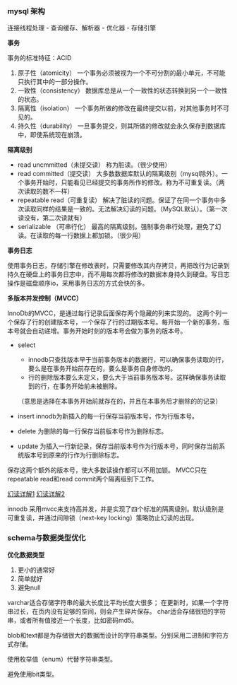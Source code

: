 ### mysql 架构
连接线程处理 - 查询缓存、解析器 - 优化器 - 存储引擎



**事务**

事务的标准特征：ACID
1. 原子性（atomicity）
  一个事务必须被视为一个不可分割的最小单元，不可能只执行其中的一部分操作。
2. 一致性（consistency）
  数据库总是从一个一致性的状态转换到另一个一致性的状态。
3. 隔离性（isolation）
 一个事务所做的修改在最终提交以前，对其他事务时不可见的。
4. 持久性（durability）
   一旦事务提交，则其所做的修改就会永久保存到数据库中，即使系统现在崩溃。

**隔离级别**
* read uncmmitted（未提交读）
称为脏读。（很少使用）
* read committed（提交读）
大多数数据库默认的隔离级别（mysql除外）。一个事务开始时，只能看见已经提交的事务所作的修改。称为不可重复读。（两次读取的数不一样）
* repeatable read（可重复读）
解决了脏读的问题。保证了在同一个事务中多次读取同样的结果是一致的。无法解决幻读的问题。（MySQL默认）。（第一次读没有，第二次读就有）
* serializable （可串行化）
最高的隔离级别。强制事务串行处理，避免了幻读。在读取的每一行数据上都加锁。（很少用）

**事务日志**

使用事务日志，存储引擎在修改表时，只需要修改其内存拷贝，再把改行为记录到持久在硬盘上的事务日志中，而不用每次都将修改的数据本身持久到硬盘。写日志操作是磁盘顺序io，采用事务日志的方式会快的多。

**多版本并发控制（MVCC）**

InnoDb的MVCC，是通过每行记录后面保存两个隐藏的列来实现的。
这两个列一个保存了行的创建版本号，一个保存了行的过期版本号。每开始一个新的事务，版本号就会自动递增。事务开始时刻的版本号会做为事务的版本号。
* select
   * innodb只查找版本早于当前事务版本的数据行，可以确保事务读取的行，要么是在事务开始前存在的，要么是事务自身修改的。
   * 行的删除版本要么未定义，要么大于当前事务版本号。这样确保事务读取到的行，在事务开始前未被删除。
  
  （意思是选择在本事务开始前就存在的，并且在本事务后才删除的的记录）
* insert
innodb为新插入的每一行保存当前版本号，作为行版本号。
* delete
为删除的每一行保存当前版本号作为删除标志。
* update
为插入一行新纪录，保存当前版本号作为行版本号，同时保存当前系统版本号到原来的行作为行删除标志。

保存这两个额外的版本号，使大多数读操作都可以不用加锁。
MVCC只在repeatable read和read commit两个隔离级别下工作。

[幻读详解1](https://blog.csdn.net/qq_33330687/article/details/89004462)
[幻读详解2](https://blog.csdn.net/qq_33330687/article/details/89004462)

innodb 采用mvcc来支持高并发，并是实现了四个标准的隔离级别。默认级别是可重复读，并通过间隙锁（next-key locking）策略防止幻读的出现。

### schema与数据类型优化
**优化数据类型**

1. 更小的通常好
2. 简单就好
3. 避免null

varchar适合存储字符串的最大长度比平均长度大很多；
在更新时，如果一个字符串过长，在页内没有足够的空间，则会产生碎片保存。
 char适合存储很短的字符串，或者所有值接近一个长度，比如密码md5。

blob和text都是为存储很大的数据而设计的字符串类型。分别采用二进制和字符方式存储。

使用枚举值（enum）代替字符串类型。

避免使用bit类型。




